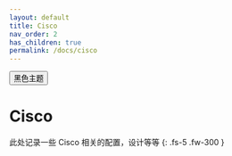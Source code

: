 ```yaml
---
layout: default
title: Cisco
nav_order: 2
has_children: true
permalink: /docs/cisco
---
```

<button class="btn js-toggle-dark-mode">黑色主题</button>

<script type="text/javascript" src="{{ "/assets/js/dark-mode-preview.js" | absolute_url }}"></script>


# Cisco

此处记录一些 Cisco 相关的配置，设计等等
{: .fs-5 .fw-300 }


